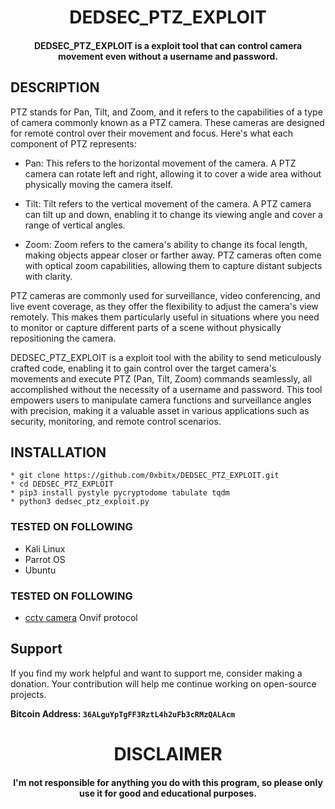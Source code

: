
<h1 align="center"> DEDSEC_PTZ_EXPLOIT</h1>
<h4 align="center">DEDSEC_PTZ_EXPLOIT is a exploit tool that can control camera movement even without a username and password.</h4>

## DESCRIPTION
PTZ stands for Pan, Tilt, and Zoom, and it refers to the capabilities of a type of camera commonly known as a PTZ camera. These cameras are designed for remote control over their movement and focus. Here's what each component of PTZ represents:

- Pan: This refers to the horizontal movement of the camera. A PTZ camera can rotate left and right, allowing it to cover a wide area without physically moving the camera itself.

- Tilt: Tilt refers to the vertical movement of the camera. A PTZ camera can tilt up and down, enabling it to change its viewing angle and cover a range of vertical angles.

- Zoom: Zoom refers to the camera's ability to change its focal length, making objects appear closer or farther away. PTZ cameras often come with optical zoom capabilities, allowing them to capture distant subjects with clarity.

PTZ cameras are commonly used for surveillance, video conferencing, and live event coverage, as they offer the flexibility to adjust the camera's view remotely. This makes them particularly useful in situations where you need to monitor or capture different parts of a scene without physically repositioning the camera.

DEDSEC_PTZ_EXPLOIT is a exploit tool with the ability to send meticulously crafted code, enabling it to gain control over the target camera's movements and execute PTZ (Pan, Tilt, Zoom) commands seamlessly, all accomplished without the necessity of a username and password. This tool empowers users to manipulate camera functions and surveillance angles with precision, making it a valuable asset in various applications such as security, monitoring, and remote control scenarios.


## INSTALLATION 
    * git clone https://github.com/0xbitx/DEDSEC_PTZ_EXPLOIT.git
    * cd DEDSEC_PTZ_EXPLOIT
    * pip3 install pystyle pycryptodome tabulate tqdm
    * python3 dedsec_ptz_exploit.py

### TESTED ON FOLLOWING
* Kali Linux 
* Parrot OS 
* Ubuntu
  
### TESTED ON FOLLOWING 
* [cctv camera](https://shopee.ph/Hamrol-5MP-Auto-Tracking-PTZ-Wifi-IP-Camera-Outdoor-3MP-2MP-1080P-4X-Zoom-Wireless-CCTV-Security-Camera-i.168686662.5428037998?sp_atk=414e3dca-618b-4127-b2de-19c6e4be15ac&xptdk=414e3dca-618b-4127-b2de-19c6e4be15ac) Onvif protocol 

  
## Support

If you find my work helpful and want to support me, consider making a donation. Your contribution will help me continue working on open-source projects.

**Bitcoin Address: `36ALguYpTgFF3RztL4h2uFb3cRMzQALAcm`**

<h1 align="center"> DISCLAIMER </h1>

<h4 align="center">I'm not responsible for anything you do with this program, so please only use it for good and educational purposes. </h4>
